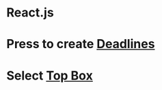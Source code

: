 # React.js
# Press to create [Deadlines](https://chreol.github.io/REACT/week2/)
# Select [Top Box](https://chreol.github.io/REACT/week3/)
